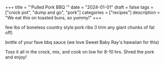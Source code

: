 ﻿+++
title = "'Pulled Pork BBQ '"
date = "2024-01-01"
draft = false
tags = ["crock pot", "dump and go", "pork"]
categories = ["recipes"]
description = "We eat this on toasted buns, so yummy!"
+++

few lbs of boneless country style pork ribs (I trim any giant chunks of fat off)

bottle of your fave bbq sauce (we love Sweet Baby Ray's hawaiian for this)

Toss it all in the crock, mix, and cook on low for 8-10 hrs. Shred the pork and enjoy!